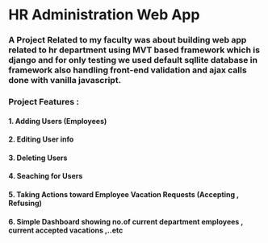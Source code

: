 # HR Administration  Web App
### A Project Related to my faculty was about building web app related to hr department using MVT based framework which is django and for only testing we used default sqllite database in framework also handling front-end validation and ajax calls done with vanilla javascript.

### Project Features :
#### 1. Adding Users (Employees)
#### 2. Editing User info
#### 3. Deleting Users
#### 4. Seaching for Users
#### 5. Taking Actions toward Employee Vacation Requests (Accepting , Refusing)
#### 6. Simple Dashboard showing no.of current department employees , current accepted vacations ,..etc

